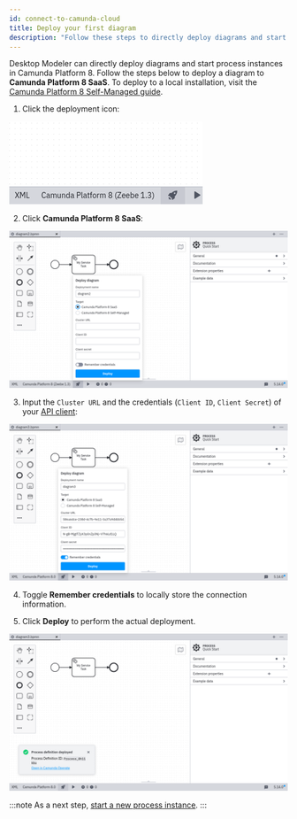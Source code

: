 ```yaml
---
id: connect-to-camunda-cloud
title: Deploy your first diagram
description: "Follow these steps to directly deploy diagrams and start process instances in Camunda Platform 8."
---
```


Desktop Modeler can directly deploy diagrams and start process instances in Camunda Platform 8. Follow the steps below to deploy a diagram to **Camunda Platform 8 SaaS**. To deploy to a local installation, visit the [Camunda Platform 8 Self-Managed guide](../../../self-managed/modeler/desktop-modeler/deploy-to-self-managed.md).

1. Click the deployment icon:

![deployment icon](./img/deploy-icon.png)

2. Click **Camunda Platform 8 SaaS**:

![deployment configuration](./img/deploy-diagram-camunda-cloud.png)

3. Input the `Cluster URL` and the credentials (`Client ID`, `Client Secret`) of your [API client](../../console/manage-clusters/manage-api-clients.md):

![deployment via Camunda Platform 8](./img/deploy-diagram-camunda-cloud-remember.png)

4. Toggle **Remember credentials** to locally store the connection information.

5. Click **Deploy** to perform the actual deployment.

![deployment successful](./img/deploy-diagram-camunda-cloud-success.png)

:::note
As a next step, [start a new process instance](./start-instance.md).
:::
